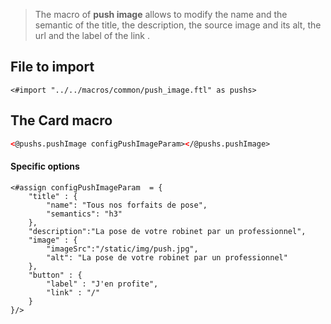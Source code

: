 > The macro of **push image** allows to modify the name and the semantic of the title, the description, the source image and its alt, the url and the label of the link .

## File to import

```ftl
<#import "../../macros/common/push_image.ftl" as pushs>
```

## The Card macro

```html
<@pushs.pushImage configPushImageParam></@pushs.pushImage>
``` 

#### Specific options

```ftl
<#assign configPushImageParam  = {
    "title" : {
        "name": "Tous nos forfaits de pose",
        "semantics": "h3"
    },
    "description":"La pose de votre robinet par un professionnel",
    "image" : {
        "imageSrc":"/static/img/push.jpg",
        "alt": "La pose de votre robinet par un professionnel"
    },
    "button" : {
        "label" : "J'en profite",
        "link" : "/"
    }
}/>
```
